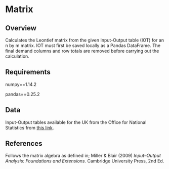 # Matrix

## Overview
Calculates the Leontief matrix from the given Input-Output table (IOT) for an n by m matrix. IOT must first be saved locally as a Pandas DataFrame. The final demand columns and row totals are removed before carrying out the calculation.


## Requirements
numpy==1.14.2

pandas==0.25.2

## Data

Input-Output tables available for the UK from the Office for National Statistics from [this link](https://www.ons.gov.uk/economy/nationalaccounts/supplyandusetables/datasets/ukinputoutputanalyticaltablesdetailed).

## References

Follows the matrix algebra as defined in;
Miller & Blair (2009) *Input–Output Analysis: Foundations and Extensions.* Cambridge University Press, 2nd Ed.


